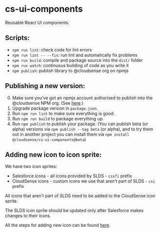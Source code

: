 # cs-ui-components

Reusable React UI components.

## Scripts:

* `npm run lint`: check code for lint errors
* `npm run lint -- --fix`: run lint and automatically fix problems
* `npm run build`: compile and package source into the `dist/` folder
* `npm run watch`: continuous building of code as you write it
* `npm publish`: publish library to @cloudsense org on npmjs

## Publishing a new version:

0. Make sure you've got an npmjs account authorised to publish into the @cloudsense NPM org. (See [here](https://docs.google.com/document/d/1UjmJIR74ag0yWQ_IO39aQBPNYMacfi6E5b6FgVYl-OA/edit).)
1. Upgrade package version in `package.json`.
3. Run `npm run lint` to make sure everything is good.
2. Run `npm run build` to package everything up.
4. Run `npm publish` to publish your package. (You can publish beta (or alpha) versions via `npm publish --tag beta` (or alpha), and to try them out in another project you can install them via `npm install @cloudsense/cs-ui-components@beta`)

## Adding new icon to icon sprite:

We have two icon sprites:
* Salesforce icons - all icons provided by SLDS - `cssfi` prefix
* CloudSense icons - custom icons we use that aren't part of SLDS - `csi` prefix

All icons that aren't part of SLDS need to be added to the CloudSense icon sprite.

The SLDS icon sprite should be updated only after Salesforce makes changes to their icons.

All the steps for adding new icon can be found [here](https://docs.google.com/document/d/1Rm8yiB9NOAw967yX73etfMaGabSr7xzGVOobJ1IprGk/edit?usp=sharing).